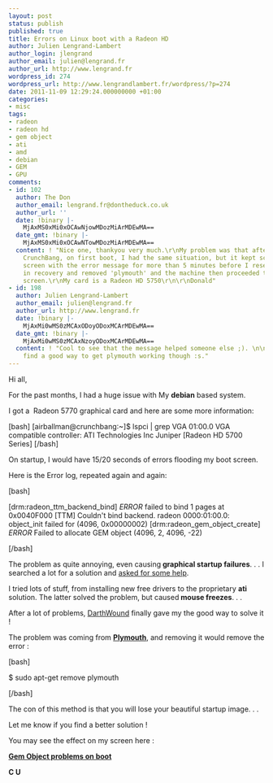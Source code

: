 ```yaml
---
layout: post
status: publish
published: true
title: Errors on Linux boot with a Radeon HD
author: Julien Lengrand-Lambert
author_login: jlengrand
author_email: julien@lengrand.fr
author_url: http://www.lengrand.fr
wordpress_id: 274
wordpress_url: http://www.lengrandlambert.fr/wordpress/?p=274
date: 2011-11-09 12:29:24.000000000 +01:00
categories:
- misc
tags:
- radeon
- radeon hd
- gem object
- ati
- amd
- debian
- GEM
- GPU
comments:
- id: 102
  author: The Don
  author_email: lengrand.fr@dontheduck.co.uk
  author_url: ''
  date: !binary |-
    MjAxMS0xMi0xOCAwNjowMDozMiArMDEwMA==
  date_gmt: !binary |-
    MjAxMS0xMi0xOCAwNTowMDozMiArMDEwMA==
  content: ! "Nice one, thankyou very much.\r\nMy problem was that after installing
    CrunchBang, on first boot, I had the same situation, but it kept scrolling the
    screen with the error message for more than 5 minutes before I reset the machine.\r\nBooted
    in recovery and removed 'plymouth' and the machine then proceeded to the login
    screen.\r\nMy card is a Radeon HD 5750\r\n\r\nDonald"
- id: 198
  author: Julien Lengrand-Lambert
  author_email: julien@lengrand.fr
  author_url: http://www.lengrand.fr
  date: !binary |-
    MjAxMi0wMS0zMCAxODoyODoxMCArMDEwMA==
  date_gmt: !binary |-
    MjAxMi0wMS0zMCAxNzoyODoxMCArMDEwMA==
  content: ! "Cool to see that the message helped someone else ;). \n\nStill couldn't
    find a good way to get plymouth working though :s."
---
```

Hi all,

For the past months, I had a huge issue with My <strong>debian</strong> based system.

I got a  Radeon 5770 graphical card and here are some more information:

[bash]
[airballman@crunchbang:~]$ lspci | grep VGA
01:00.0 VGA compatible controller: ATI Technologies Inc Juniper [Radeon HD 5700 Series]
[/bash]

On startup, I would have 15/20 seconds of errors flooding my boot screen.

Here is the Error log, repeated again and again:

[bash]

[drm:radeon_ttm_backend_bind] *ERROR* failed to bind 1 pages at 0x0040F000
[TTM] Couldn't bind backend.
radeon 0000:01:00.0: object_init failed for (4096, 0x00000002)
[drm:radeon_gem_object_create] *ERROR* Failed to allocate GEM object (4096, 2, 4096, -22)

[/bash]

The problem as quite annoying, even causing<strong> graphical startup failures</strong>. . . I searched a lot for a solution and <a title="cr-fr" href="http://crunchbanglinux-fr.org/forum/viewtopic.php?id=1123" target="_blank">asked for some help</a>.

I tried lots of stuff, from installing new free drivers to the proprietary <strong>ati</strong> solution. The latter solved the problem, but caused<strong> mouse freezes</strong>. . .

After a lot of problems, <a title="darth" href="https://plus.google.com/109434034494027454595" target="_blank">DarthWound</a> finally gave my the good way to solve it !

The problem was coming from <strong><a title="plymouth" href="http://en.wikipedia.org/wiki/Plymouth_(software)" target="_blank">Plymouth</a></strong>, and removing it would remove the error :

[bash]

$ sudo apt-get remove plymouth

[/bash]

The con of this method is that you will lose your beautiful startup image. . .

Let me know if you find a better solution !

You may see the effect on my screen here :

<strong><a href="http://www.youtube.com/watch?v=btXGpa-pqGM">Gem Object problems on boot </a></strong>

<strong>C U </strong>
